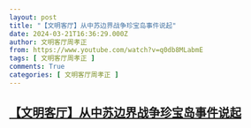```yaml
---
layout: post
title: "【文明客厅】从中苏边界战争珍宝岛事件说起"
date: 2024-03-21T16:36:29.000Z
author: 文明客厅周孝正
from: https://www.youtube.com/watch?v=q0db8MLabmE
tags: [ 文明客厅周孝正 ]
comments: True
categories: [ 文明客厅周孝正 ]
---
```

<!--1711038989000-->
[【文明客厅】从中苏边界战争珍宝岛事件说起](https://www.youtube.com/watch?v=q0db8MLabmE)
------

<div>

</div>
